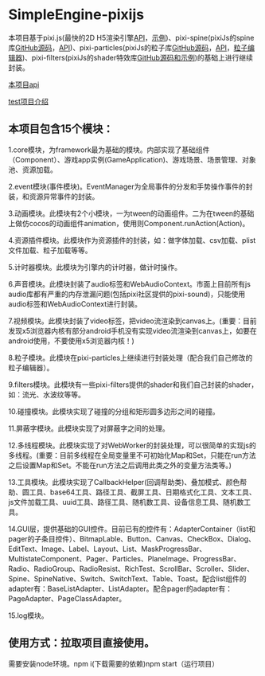 # SimpleEngine-pixijs
本项目基于pixi.js(最快的2D H5渲染引擎[API](http://pixijs.download/release/docs/PIXI.Application.html)，[示例](https://pixijs.io/examples/#/demos-basic/container.js))、pixi-spine(pixiJs的spine库[GitHub源码](https://github.com/pixijs/spine)，[API](https://github.com/pixijs/spine/blob/master/examples/index.md))、pixi-particles(pixiJs的粒子库[GitHub源码](https://github.com/pixijs/pixi-particles)，[API](https://pixijs.io/pixi-particles/docs/)，[粒子编辑器](http://106.12.215.217:17000/tools/particleeditor))、pixi-filters(pixiJs的shader特效库[GitHub源码和示例](https://github.com/pixijs/filters))的基础上进行继续封装。



[本项目api](https://www.yuque.com/aah1tv/zbbv26)

[test项目介绍](https://www.yuque.com/aah1tv/yz9ilu/zrlhh2)


## 本项目包含15个模块：

  1.core模块，为framework最为基础的模块。内部实现了基础组件（Component）、游戏app实例(GameApplication)、游戏场景、场景管理、对象池、资源加载。

  2.event模块(事件模块)。EventManager为全局事件的分发和手势操作事件的封装，和资源异常事件的封装。

  3.动画模块。此模块有2个小模块，一为tween的动画组件。二为在tween的基础上做仿cocos的动画组件animation，使用则Component.runAction(Action)。

  4.资源插件模块。此模块作为资源插件的封装，如：做字体加载、csv加载、plist文件加载、粒子加载等等。

  5.计时器模块。此模块为引擎内的计时器，做计时操作。

  6.声音模块。此模块封装了audio标签和WebAudioContext。市面上目前所有js audio库都有严重的内存泄漏问题(包括pixi社区提供的pixi-sound)，只能使用audio标签和WebAudioContext进行封装。

  7.视频模块。此模块封装了video标签，把video流渲染到canvas上。(重要：目前发现x5浏览器内核有部分android手机没有实现video流渲染到canvas上，如要在android使用，不要使用x5浏览器内核！)

  8.粒子模块。此模块在pixi-particles上继续进行封装处理（配合我们自己修改的粒子编辑器）。

  9.filters模块。此模块有一些pixi-filters提供的shader和我们自己封装的shader，如：流光、水波纹等等。

  10.碰撞模块。此模块实现了碰撞的分组和矩形圆多边形之间的碰撞。

  11.屏蔽字模块。此模块实现了对屏蔽字之间的处理。

  12.多线程模块。此模块实现了对WebWorker的封装处理，可以很简单的实现js的多线程。(重要：目前多线程在全局变量里不可初始化Map和Set，只能在run方法之后设置Map和Set。不能在run方法之后调用此类之外的变量方法类等。)

  13.工具模块。此模块实现了CallbackHelper(回调帮助类)、叠加模式、颜色帮助、圆工具、base64工具、路径工具、截屏工具、日期格式化工具、文本工具、js文件加载工具、uuid工具、路径工具、随机数工具、设备信息工具、随机数工具。

  14.GUI层，提供基础的GUI控件。目前已有的控件有：AdapterContainer（list和pager的子条目控件）、BitmapLable、Button、Canvas、CheckBox、Dialog、EditText、Image、Label、Layout、List、MaskProgressBar、MultistateComponent、Pager、Particles、PlaneImage、ProgressBar、Radio、RadioGroup、RadioResist、RichTest、ScrollBar、Scroller、Slider、Spine、SpineNative、Switch、SwitchText、Table、Toast。配合list组件的adapter有：BaseListAdapter、ListAdapter。配合pager的adapter有：PageAdapter、PageClassAdapter。

  15.log模块。


## 使用方式：拉取项目直接使用。

  需要安装node环境。npm i(下载需要的依赖)npm start（运行项目）